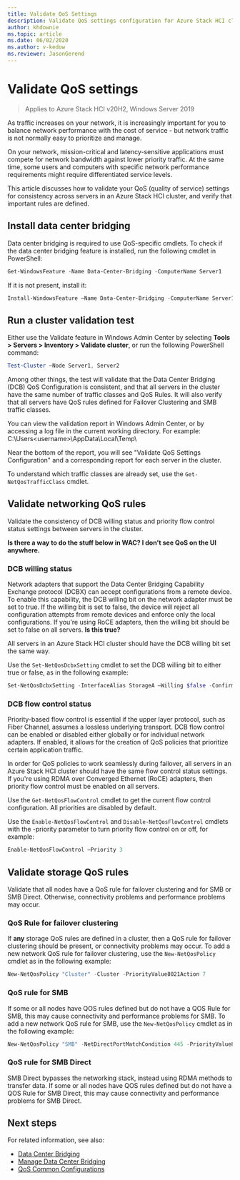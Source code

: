 ```yaml
---
title: Validate QoS Settings
description: Validate QoS settings configuration for Azure Stack HCI clusters
author: khdownie
ms.topic: article
ms.date: 06/02/2020
ms.author: v-kedow
ms.reviewer: JasonGerend
---
```


# Validate QoS settings

> Applies to Azure Stack HCI v20H2, Windows Server 2019

As traffic increases on your network, it is increasingly important for you to balance network performance with the cost of service - but network traffic is not normally easy to prioritize and manage.

On your network, mission-critical and latency-sensitive applications must compete for network bandwidth against lower priority traffic. At the same time, some users and computers with specific network performance requirements might require differentiated service levels.

This article discusses how to validate your QoS (quality of service) settings for consistency across servers in an Azure Stack HCI cluster, and verify that important rules are defined.

## Install data center bridging

Data center bridging is required to use QoS-specific cmdlets. To check if the data center bridging feature is installed, run the following cmdlet in PowerShell:

```PowerShell
Get-WindowsFeature -Name Data-Center-Bridging -ComputerName Server1
```

If it is not present, install it:

```PowerShell
Install-WindowsFeature –Name Data-Center-Bridging -ComputerName Server1
```

## Run a cluster validation test

Either use the Validate feature in Windows Admin Center by selecting **Tools > Servers > Inventory > Validate cluster**, or run the following PowerShell command:

```PowerShell
Test-Cluster –Node Server1, Server2
```

Among other things, the test will validate that the Data Center Bridging (DCB) QoS Configuration is consistent, and that all servers in the cluster have the same number of traffic classes and QoS Rules. It will also verify that all servers have QoS rules defined for Failover Clustering and SMB traffic classes.

You can view the validation report in Windows Admin Center, or by accessing a log file in the current working directory. For example: C:\Users\<username>\AppData\Local\Temp\

Near the bottom of the report, you will see "Validate QoS Settings Configuration" and a corresponding report for each server in the cluster.

To understand which traffic classes are already set, use the `Get-NetQosTrafficClass` cmdlet.

## Validate networking QoS rules

Validate the consistency of DCB willing status and priority flow control status settings between servers in the cluster.

**Is there a way to do the stuff below in WAC? I don't see QoS on the UI anywhere.**

### DCB willing status

Network adapters that support the Data Center Bridging Capability Exchange protocol (DCBX) can accept configurations from a remote device. To enable this capability, the DCB willing bit on the network adapter must be set to true. If the willing bit is set to false, the device will reject all configuration attempts from remote devices and enforce only the local configurations. If you're using RoCE adapters, then the willing bit should be set to false on all servers. **Is this true?**

All servers in an Azure Stack HCI cluster should have the DCB willing bit set the same way.

Use the `Set-NetQosDcbxSetting` cmdlet to set the DCB willing bit to either true or false, as in the following example:

```PowerShell
Set-NetQosDcbxSetting -InterfaceAlias StorageA –Willing $false -Confirm:$False
```

### DCB flow control status

Priority-based flow control is essential if the upper layer protocol, such as Fiber Channel, assumes a lossless underlying transport. DCB flow control can be enabled or disabled either globally or for individual network adapters. If enabled, it allows for the creation of QoS policies that prioritize certain application traffic.

In order for QoS policies to work seamlessly during failover, all servers in an Azure Stack HCI cluster should have the same flow control status settings. If you're using RDMA over Converged Ethernet (RoCE) adapters, then priority flow control must be enabled on all servers.

Use the `Get-NetQosFlowControl` cmdlet to get the current flow control configuration. All priorities are disabled by default.

Use the `Enable-NetQosFlowControl` and `Disable-NetQosFlowControl` cmdlets with the -priority parameter to turn priority flow control on or off, for example:

```PowerShell
Enable-NetQosFlowControl –Priority 3
```

## Validate storage QoS rules

Validate that all nodes have a QoS rule for failover clustering and for SMB or SMB Direct. Otherwise, connectivity problems and performance problems may occur.

### QoS Rule for failover clustering

If **any** storage QoS rules are defined in a cluster, then a QoS rule for failover clustering should be present, or connectivity problems may occur. To add a new network QoS rule for failover clustering, use the `New-NetQosPolicy` cmdlet as in the following example:

```PowerShell
New-NetQosPolicy "Cluster" -Cluster -PriorityValue8021Action 7
```

### QoS rule for SMB

If some or all nodes have QOS rules defined but do not have a QOS Rule for SMB, this may cause connectivity and performance problems for SMB. To add a new network QoS rule for SMB, use the `New-NetQosPolicy` cmdlet as in the following example:

```PowerShell
New-NetQosPolicy "SMB" -NetDirectPortMatchCondition 445 -PriorityValue8021Action 3
```

### QoS rule for SMB Direct

SMB Direct bypasses the networking stack, instead using RDMA methods to transfer data. If some or all nodes have QOS rules defined but do not have a QOS Rule for SMB Direct, this may cause connectivity and performance problems for SMB Direct.

## Next steps

For related information, see also:

- [Data Center Bridging](/windows-server/networking/technologies/dcb/dcb-top)
- [Manage Data Center Bridging](/windows-server/networking/technologies/dcb/dcb-manage)
- [QoS Common Configurations](/previous-versions/windows/it-pro/windows-server-2012-r2-and-2012/jj735302(v=ws.11))